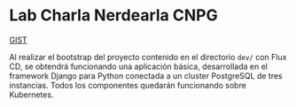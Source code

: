 # Lab Charla Nerdearla CNPG

[GIST](https://gist.github.com/eguarc/fe0752d141ef6e377b6d1331b8146251)

Al realizar el bootstrap del proyecto contenido en el directorio `dev/` con Flux CD, se obtendrá funcionando una aplicación básica, desarrollada en el framework Django para Python conectada a un cluster PostgreSQL de tres instancias. Todos los componentes quedarán funcionando sobre Kubernetes.
